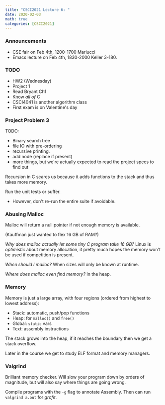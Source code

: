```yaml
---
title: "CSCI2021 Lecture 6: "
date: 2020-02-03
math: true 
categories: [CSCI2021]
---
```


### Announcements

- CSE fair on Feb 4th, 1200-1700 Mariucci
- Emacs lecture on Feb 4th, 1830-2000 Keller 3-180.

### TODO

- HW2 (Wednesday)
- Project 1 
- Read Bryant Ch1
- Know *all of* C
- CSCI4041 is another algorithm class
- First exam is on Valentine's day

### Project Problem 3

TODO:

- Binary search tree
- file IO with pre-ordering
- recursive printing.
- add node (replace if present)
- more things, but we're actually expected to read the project specs to find out

Recursion in C scares us because it adds functions to the stack and thus takes more memory.

Run the unit tests or suffer.

- However, don't re-run the entire suite if avoidable.

### Abusing Malloc

Malloc will return a null pointer if not enough memory is available.

(Kauffman just wanted to flex 16 GB of RAM?)

*Why does malloc actually let some tiny C program take 16 GB?* Linux is *optimistic* about memory allocation, it pretty much hopes the memory won't be used if competition is present.

*When should I malloc?* When sizes will only be known at runtime.

*Where does malloc even find memory?* In the heap.

### Memory

Memory is just a large array, with four regions (ordered from highest to lowest address): 

- Stack: automatic, push/pop functions
- Heap: for `malloc()` and `free()`
- Global: `static` vars
- Text: assembly instructions

The stack grows into the heap, if it reaches the boundary then we get a stack overflow.

Later in the course we get to study ELF format and memory managers.

### Valgrind

Brilliant memory checker. Will slow your program down by orders of magnitude, but will also say where things are going wrong.

Compile programs with the `-g` flag to annotate Assembly. Then can run `valgrind a.out` for *grofit*.